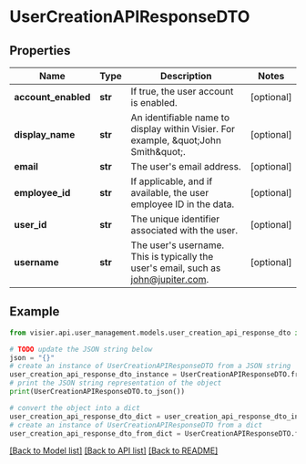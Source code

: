 # UserCreationAPIResponseDTO


## Properties

Name | Type | Description | Notes
------------ | ------------- | ------------- | -------------
**account_enabled** | **str** | If true, the user account is enabled. | [optional] 
**display_name** | **str** | An identifiable name to display within Visier. For example, \&quot;John Smith\&quot;. | [optional] 
**email** | **str** | The user&#39;s email address. | [optional] 
**employee_id** | **str** | If applicable, and if available, the user employee ID in the data. | [optional] 
**user_id** | **str** | The unique identifier associated with the user. | [optional] 
**username** | **str** | The user&#39;s username. This is typically the user&#39;s email, such as john@jupiter.com. | [optional] 

## Example

```python
from visier.api.user_management.models.user_creation_api_response_dto import UserCreationAPIResponseDTO

# TODO update the JSON string below
json = "{}"
# create an instance of UserCreationAPIResponseDTO from a JSON string
user_creation_api_response_dto_instance = UserCreationAPIResponseDTO.from_json(json)
# print the JSON string representation of the object
print(UserCreationAPIResponseDTO.to_json())

# convert the object into a dict
user_creation_api_response_dto_dict = user_creation_api_response_dto_instance.to_dict()
# create an instance of UserCreationAPIResponseDTO from a dict
user_creation_api_response_dto_from_dict = UserCreationAPIResponseDTO.from_dict(user_creation_api_response_dto_dict)
```
[[Back to Model list]](../README.md#documentation-for-models) [[Back to API list]](../README.md#documentation-for-api-endpoints) [[Back to README]](../README.md)


